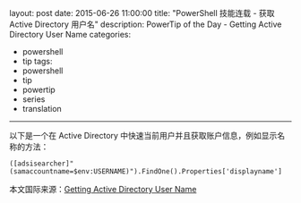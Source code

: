 ﻿layout: post
date: 2015-06-26 11:00:00
title: "PowerShell 技能连载 - 获取 Active Directory 用户名"
description: PowerTip of the Day - Getting Active Directory User Name
categories:
- powershell
- tip
tags:
- powershell
- tip
- powertip
- series
- translation
---
以下是一个在 Active Directory 中快速当前用户并且获取账户信息，例如显示名称的方法：

    ([adsisearcher]"(samaccountname=$env:USERNAME)").FindOne().Properties['displayname']

<!--more-->
本文国际来源：[Getting Active Directory User Name](http://community.idera.com/powershell/powertips/b/tips/posts/getting-active-directory-user-name)
